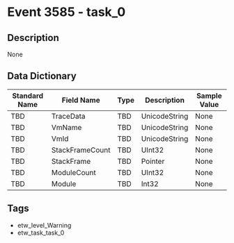 # Event 3585 - task_0

## Description
None

## Data Dictionary
|Standard Name|Field Name|Type|Description|Sample Value|
|---|---|---|---|---|
|TBD|TraceData|TBD|UnicodeString|None|None|
|TBD|VmName|TBD|UnicodeString|None|None|
|TBD|VmId|TBD|UnicodeString|None|None|
|TBD|StackFrameCount|TBD|UInt32|None|None|
|TBD|StackFrame|TBD|Pointer|None|None|
|TBD|ModuleCount|TBD|UInt32|None|None|
|TBD|Module|TBD|Int32|None|None|

## Tags
* etw_level_Warning
* etw_task_task_0
